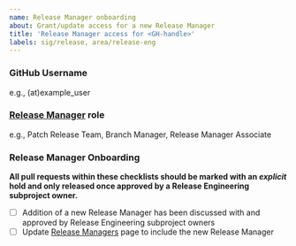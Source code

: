 ```yaml
---
name: Release Manager onboarding
about: Grant/update access for a new Release Manager
title: 'Release Manager access for <GH-handle>'
labels: sig/release, area/release-eng
---
```


### GitHub Username

e.g., (at)example_user

### [Release Manager](/release-managers.md) role

e.g., Patch Release Team, Branch Manager, Release Manager Associate

### Release Manager Onboarding

**All pull requests within these checklists should be marked with an _explicit_ hold and only released once approved by a Release Engineering subproject owner.**

- [ ] Addition of a new Release Manager has been discussed with and approved by Release Engineering subproject owners
- [ ] Update [Release Managers](/release-managers.md) page to include the new Release Manager

<!-- 
Uncomment the appropriate checklist for the Release Manager role the new candidate will hold.

As you work through the checklist, use the following PRs as guides:
- k/sig-release: https://github.com/kubernetes/sig-release/pull/868
- k/org: https://github.com/kubernetes/org/pull/1440
- k/release: https://github.com/kubernetes/release/pull/950
- k/k8s.io: https://github.com/kubernetes/k8s.io/pull/481
- k/test-infra: https://github.com/kubernetes/test-infra/pull/15465
- k/community: https://github.com/kubernetes/community/pull/4284
-->

<!-- ### Patch Release Team

- [ ] Update GitHub teams [(`kubernetes/org`)](https://git.k8s.io/org/config/kubernetes/sig-release/teams.yaml)
  - `milestone-maintainers`
  - `patch-release-team`
  - `release-engineering`
  - `release-managers`
  - `sig-release`
- [ ] Update `OWNERS`
  - `kubernetes/sig-release`
    - Entry in the `release-engineering` section in `OWNERS_ALIASES`
  - `kubernetes/release`
    - Entry in the `release-engineering` section in `OWNERS_ALIASES`
  - `kubernetes/test-infra`
    - Add as reviewer for SIG Release `OWNERS`
- [ ] Update Google Groups/GCP IAM membership [(`kubernetes/k8s.io`)](https://git.k8s.io/k8s.io/groups/groups.yaml)
  - `k8s-infra-release-editors@`
  - `k8s-infra-release-viewers@`
  - `release-managers@`
  - `release-managers-private@`
- [ ] Update Slack `release-managers` User Group [(`kubernetes/community`)](https://git.k8s.io/community/communication/slack-config/sig-release/usergroups.yaml)
-->

<!-- ### Branch Manager

- [ ] Update GitHub teams [(`kubernetes/org`)](https://git.k8s.io/org/config/kubernetes/sig-release/teams.yaml)
  - `milestone-maintainers`
  - `release-managers`
  - `release-engineering`
  - `sig-release`
- [ ] Update `OWNERS`
  - `kubernetes/sig-release`
    - Entry in the `branch-managers` section in `OWNERS_ALIASES`
  - `kubernetes/release`
    - Entry in the `branch-managers` section in `OWNERS_ALIASES`
  - `kubernetes/test-infra`
    - Add as reviewer for SIG Release `OWNERS`
- [ ] Update Google Groups/GCP IAM membership [(`kubernetes/k8s.io`)](https://git.k8s.io/k8s.io/groups/groups.yaml)
  - `k8s-infra-release-editors@`
  - `k8s-infra-release-viewers@`
  - `release-managers@`
- [ ] Update Slack `release-managers` User Group [(`kubernetes/community`)](https://git.k8s.io/community/communication/slack-config/sig-release/usergroups.yaml)
-->

<!-- ### Release Manager Associate

- [ ] Update GitHub teams [(`kubernetes/org`)](https://git.k8s.io/org/config/kubernetes/sig-release/teams.yaml)
  - `release-engineering`
  - `sig-release`
- [ ] Update Google Groups/GCP IAM membership [(`kubernetes/k8s.io`)](https://git.k8s.io/k8s.io/groups/groups.yaml)
  - `k8s-infra-release-viewers@`
  - `release-managers@`
-->
